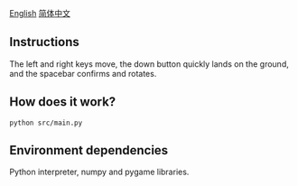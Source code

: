 [English](https://github.com/zhinasibuji/tetris/) [简体中文](master/README_CN.md)

## Instructions

The left and right keys move, the down button quickly lands on the ground, and the spacebar confirms and rotates.

## How does it work?

    python src/main.py

## Environment dependencies

Python interpreter, numpy and pygame libraries.